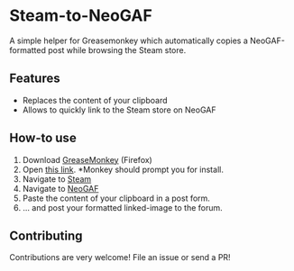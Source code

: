 # Steam-to-NeoGAF

A simple helper for Greasemonkey which automatically copies a NeoGAF-formatted post while browsing the Steam store.

## Features
- Replaces the content of your clipboard
- Allows to quickly link to the Steam store on NeoGAF

## How-to use
1. Download [GreaseMonkey](https://addons.mozilla.org/en-US/firefox/addon/greasemonkey/) (Firefox)
2. Open [this link](https://github.com/woctezuma/steam-to-neogaf/raw/master/steam-to-neogaf.user.js). *Monkey should prompt you for install.
3. Navigate to [Steam](http://store.steampowered.com/app/393520/Iconoclasts/)
4. Navigate to [NeoGAF](http://neogaf.com/forum)
5. Paste the content of your clipboard in a post form.
6. ... and post your formatted linked-image to the forum.

## Contributing
Contributions are very welcome! File an issue or send a PR!
